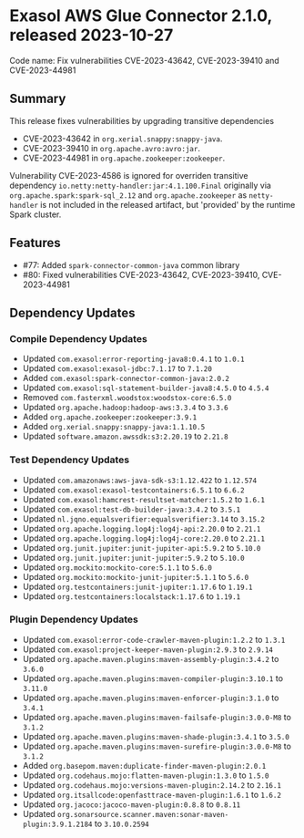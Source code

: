 # Exasol AWS Glue Connector 2.1.0, released 2023-10-27

Code name: Fix vulnerabilities CVE-2023-43642, CVE-2023-39410 and CVE-2023-44981

## Summary

This release fixes vulnerabilities by upgrading transitive dependencies
* CVE-2023-43642 in `org.xerial.snappy:snappy-java`.
* CVE-2023-39410 in `org.apache.avro:avro:jar`.
* CVE-2023-44981 in `org.apache.zookeeper:zookeeper`.

Vulnerability CVE-2023-4586 is ignored for overriden transitive dependency `io.netty:netty-handler:jar:4.1.100.Final` originally via `org.apache.spark:spark-sql_2.12` and `org.apache.zookeeper` as `netty-handler` is not included in the released artifact, but 'provided' by the runtime Spark cluster.

## Features

* #77: Added `spark-connector-common-java` common library
* #80: Fixed vulnerabilities CVE-2023-43642, CVE-2023-39410, CVE-2023-44981

## Dependency Updates

### Compile Dependency Updates

* Updated `com.exasol:error-reporting-java8:0.4.1` to `1.0.1`
* Updated `com.exasol:exasol-jdbc:7.1.17` to `7.1.20`
* Added `com.exasol:spark-connector-common-java:2.0.2`
* Updated `com.exasol:sql-statement-builder-java8:4.5.0` to `4.5.4`
* Removed `com.fasterxml.woodstox:woodstox-core:6.5.0`
* Updated `org.apache.hadoop:hadoop-aws:3.3.4` to `3.3.6`
* Added `org.apache.zookeeper:zookeeper:3.9.1`
* Added `org.xerial.snappy:snappy-java:1.1.10.5`
* Updated `software.amazon.awssdk:s3:2.20.19` to `2.21.8`

### Test Dependency Updates

* Updated `com.amazonaws:aws-java-sdk-s3:1.12.422` to `1.12.574`
* Updated `com.exasol:exasol-testcontainers:6.5.1` to `6.6.2`
* Updated `com.exasol:hamcrest-resultset-matcher:1.5.2` to `1.6.1`
* Updated `com.exasol:test-db-builder-java:3.4.2` to `3.5.1`
* Updated `nl.jqno.equalsverifier:equalsverifier:3.14` to `3.15.2`
* Updated `org.apache.logging.log4j:log4j-api:2.20.0` to `2.21.1`
* Updated `org.apache.logging.log4j:log4j-core:2.20.0` to `2.21.1`
* Updated `org.junit.jupiter:junit-jupiter-api:5.9.2` to `5.10.0`
* Updated `org.junit.jupiter:junit-jupiter:5.9.2` to `5.10.0`
* Updated `org.mockito:mockito-core:5.1.1` to `5.6.0`
* Updated `org.mockito:mockito-junit-jupiter:5.1.1` to `5.6.0`
* Updated `org.testcontainers:junit-jupiter:1.17.6` to `1.19.1`
* Updated `org.testcontainers:localstack:1.17.6` to `1.19.1`

### Plugin Dependency Updates

* Updated `com.exasol:error-code-crawler-maven-plugin:1.2.2` to `1.3.1`
* Updated `com.exasol:project-keeper-maven-plugin:2.9.3` to `2.9.14`
* Updated `org.apache.maven.plugins:maven-assembly-plugin:3.4.2` to `3.6.0`
* Updated `org.apache.maven.plugins:maven-compiler-plugin:3.10.1` to `3.11.0`
* Updated `org.apache.maven.plugins:maven-enforcer-plugin:3.1.0` to `3.4.1`
* Updated `org.apache.maven.plugins:maven-failsafe-plugin:3.0.0-M8` to `3.1.2`
* Updated `org.apache.maven.plugins:maven-shade-plugin:3.4.1` to `3.5.0`
* Updated `org.apache.maven.plugins:maven-surefire-plugin:3.0.0-M8` to `3.1.2`
* Added `org.basepom.maven:duplicate-finder-maven-plugin:2.0.1`
* Updated `org.codehaus.mojo:flatten-maven-plugin:1.3.0` to `1.5.0`
* Updated `org.codehaus.mojo:versions-maven-plugin:2.14.2` to `2.16.1`
* Updated `org.itsallcode:openfasttrace-maven-plugin:1.6.1` to `1.6.2`
* Updated `org.jacoco:jacoco-maven-plugin:0.8.8` to `0.8.11`
* Updated `org.sonarsource.scanner.maven:sonar-maven-plugin:3.9.1.2184` to `3.10.0.2594`
